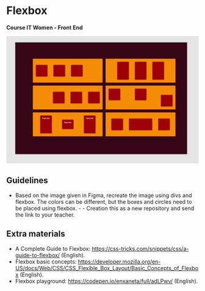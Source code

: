 # Flexbox
<b> Course IT Women - Front End </b>
<p align="center">
  <img src="https://github.com/glauciabierwagen/flexbox-test/blob/main/images/readmeimage.png" width="650"/>
</p>

## Guidelines
- Based on the image given in Figma, recreate the image using divs and flexbox. The colors can be different, but the boxes and circles need to be placed using flexbox. -  - Creation this as a new repository and send the link to your teacher. 

## Extra materials 

- A Complete Guide to Flexbox: https://css-tricks.com/snippets/css/a-guide-to-flexbox/ (English).
- Flexbox basic concepts: https://developer.mozilla.org/en-US/docs/Web/CSS/CSS_Flexible_Box_Layout/Basic_Concepts_of_Flexbox (English).
- Flexbox playground: https://codepen.io/enxaneta/full/adLPwv/ (English).

